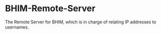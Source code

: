 # BHIM-Remote-Server
The Remote Server for BHIM, which is in charge of relating IP addresses to usernames.
